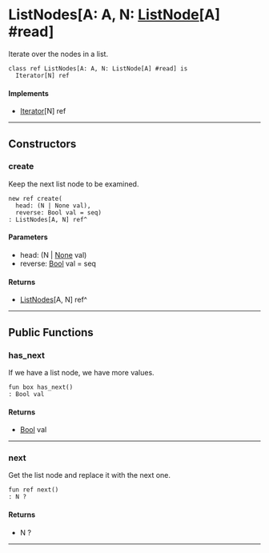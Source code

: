 # ListNodes\[A: A, N: [ListNode](collections-ListNode)\[A\] #read\]

Iterate over the nodes in a list.


```pony
class ref ListNodes[A: A, N: ListNode[A] #read] is
  Iterator[N] ref
```

#### Implements

* [Iterator](builtin-Iterator)\[N\] ref

---

## Constructors

### create

Keep the next list node to be examined.


```pony
new ref create(
  head: (N | None val),
  reverse: Bool val = seq)
: ListNodes[A, N] ref^
```
#### Parameters

*   head: (N | [None](builtin-None) val)
*   reverse: [Bool](builtin-Bool) val = seq

#### Returns

* [ListNodes](collections-ListNodes)\[A, N\] ref^

---

## Public Functions

### has_next

If we have a list node, we have more values.


```pony
fun box has_next()
: Bool val
```

#### Returns

* [Bool](builtin-Bool) val

---

### next

Get the list node and replace it with the next one.


```pony
fun ref next()
: N ?
```

#### Returns

* N ?

---

